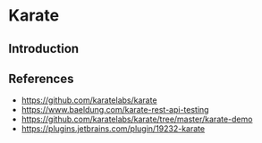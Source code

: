 # Karate

## Introduction


## References
*  https://github.com/karatelabs/karate
* https://www.baeldung.com/karate-rest-api-testing
* https://github.com/karatelabs/karate/tree/master/karate-demo
* https://plugins.jetbrains.com/plugin/19232-karate